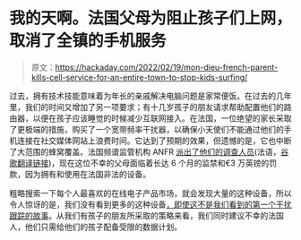 # 我的天啊。法国父母为阻止孩子们上网，取消了全镇的手机服务

> 原文：<https://hackaday.com/2022/02/19/mon-dieu-french-parent-kills-cell-service-for-an-entire-town-to-stop-kids-surfing/>

过去，拥有技术技能意味着为年长的亲戚解决电脑问题是家常便饭。在过去的几年里，我们的时间又增加了另一项要求；有十几岁孩子的朋友请求帮助配置他们的路由器，以便在孩子应该睡觉的时候减少互联网接入。在法国，一位绝望的家长采取了更极端的措施，购买了一个宽带频率干扰器，以确保小天使们不能通过他们的手机连接在社交媒体网站上浪费时间。它达到了预期的效果，但遗憾的是，它也中断了大范围的蜂窝覆盖。法国频谱监管机构 ANFR [派出了他们的调查人员](https://www.anfr.fr/toutes-les-actualites/actualites/les-enquetes-de-lanfr-les-dents-le-brouilleur-et-au-lit/)(法语，[谷歌翻译链接](https://www-anfr-fr.translate.goog/toutes-les-actualites/actualites/les-enquetes-de-lanfr-les-dents-le-brouilleur-et-au-lit/?_x_tr_sl=fr&_x_tr_tl=en&_x_tr_hl=en&_x_tr_pto=wapp))，现在这位不幸的父母面临着长达 6 个月的监禁和€3 万英镑的罚款，因为拥有和使用在法国非法的设备。

粗略搜索一下每个人最喜欢的在线电子产品市场，就会发现大量的这种设备，所以令人惊讶的是，我们没有看到更多的这种设备[，即使这不是我们看到的第一个干扰跟踪的故事](https://hackaday.com/2016/08/26/police-baffled-send-for-the-radio-amateurs/)。从我们有孩子的朋友所采取的策略来看，我们同时建议不幸的法国人，他们只需给他们的孩子配备受限的数据计划。